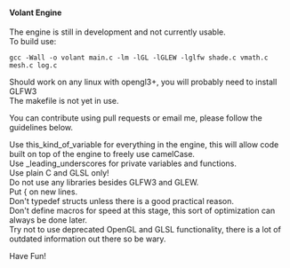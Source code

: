 #### Volant Engine

The engine is still in development and not currently usable.<br>
To build use:
```
gcc -Wall -o volant main.c -lm -lGL -lGLEW -lglfw shade.c vmath.c mesh.c log.c
```
Should work on any linux with opengl3+, you will probably need to install GLFW3<br>
The makefile is not yet in use.<br>

You can contribute using pull requests or email me, please follow the guidelines below.<br>

Use this_kind_of_variable for everything in the engine, this will allow code built on top of the engine to freely use camelCase.<br>
Use _leading_underscores for private variables and functions.<br>
Use plain C and GLSL only!<br>
Do not use any libraries besides GLFW3 and GLEW.<br>
Put { on new lines.<br>
Don't typedef structs unless there is a good practical reason.<br>
Don't define macros for speed at this stage, this sort of optimization can always be done later.<br>
Try not to use deprecated OpenGL and GLSL functionality, there is a lot of outdated information out there so be wary.<br>

Have Fun!
